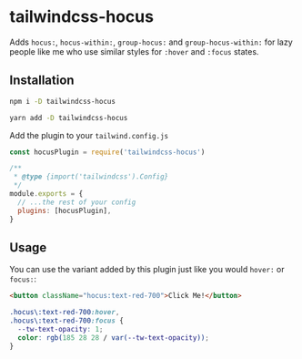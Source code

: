 # tailwindcss-hocus

Adds `hocus:`, `hocus-within:`, `group-hocus:` and `group-hocus-within:` for
lazy people like me who use similar styles for `:hover` and `:focus` states.

## Installation

```sh
npm i -D tailwindcss-hocus
```

```sh
yarn add -D tailwindcss-hocus
```

Add the plugin to your `tailwind.config.js`

```js
const hocusPlugin = require('tailwindcss-hocus')

/**
 * @type {import('tailwindcss').Config}
 */
module.exports = {
  // ...the rest of your config
  plugins: [hocusPlugin],
}
```

## Usage

You can use the variant added by this plugin just like you would `hover:` or `focus:`:

```html
<button className="hocus:text-red-700">Click Me!</button>
```

```css
.hocus\:text-red-700:hover,
.hocus\:text-red-700:focus {
  --tw-text-opacity: 1;
  color: rgb(185 28 28 / var(--tw-text-opacity));
}
```
